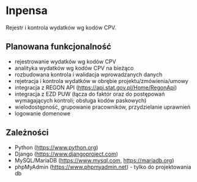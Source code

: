# Inpensa
Rejestr i kontrola wydatków wg kodów CPV.

## Planowana funkcjonalność
 - rejestrowanie wydatków wg kodów CPV
 - analityka wydatków wg kodów CPV na bieżąco
 - rozbudowana kontrola i walidacja wprowadzanych danych
 - rejetracja i kontrola wydatków w obrębie projektu/zmówienia/umowy
 - integracja z REGON API (https://api.stat.gov.pl/Home/RegonApi)
 - integracja z EZD PUW (łącza do faktór oraz do postępowań wymagających kontroli; obsługa kodów paskowych)
 - wielodostępność, grupowanie pracowników, przydzielanie uprawnień
 - logowanie domenowe

## Zależności
- Python (https://www.python.org)
- Django (https://www.djangoproject.com)
- MySQL/MariaDB (https://www.mysql.com, https://mariadb.org)
- phpMyAdmin  (https://www.phpmyadmin.net) - tylko do projektowania db
